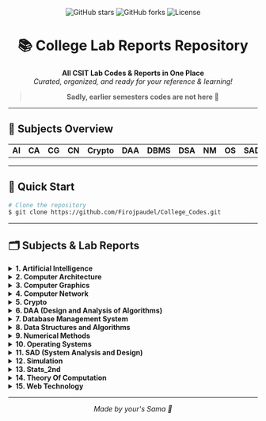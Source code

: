 <!-- filepath: c:\Users\firoj\OneDrive\Desktop\Codes practice\College\README.md -->

<p align="center">
  <img src="https://img.shields.io/github/stars/Firojpaudel/College_Codes?style=social" alt="GitHub stars">
  <img src="https://img.shields.io/github/forks/Firojpaudel/College_Codes?style=social" alt="GitHub forks">
  <img src="https://img.shields.io/github/license/Firojpaudel/College_Codes" alt="License">
</p>

<h1 align="center">📚 College Lab Reports Repository</h1>

<p align="center">
  <b>All CSIT Lab Codes & Reports in One Place</b><br>
  <i>Curated, organized, and ready for your reference & learning!</i>
</p>

<blockquote align="center">
  <b>Sadly, earlier semesters codes are not here 🫡</b>
</blockquote>

---

## 📖 Subjects Overview

<table>
  <tr>
    <td><b>AI</b></td>
    <td><b>CA</b></td>
    <td><b>CG</b></td>
    <td><b>CN</b></td>
    <td><b>Crypto</b></td>
    <td><b>DAA</b></td>
    <td><b>DBMS</b></td>
    <td><b>DSA</b></td>
    <td><b>NM</b></td>
    <td><b>OS</b></td>
    <td><b>SAD</b></td>
    <td><b>Simulation</b></td>
    <td><b>Stats_2</b></td>
    <td><b>TOC</b></td>
    <td><b>Web_Tech</b></td>
  </tr>
</table>

---

## 🚀 Quick Start

```bash
# Clone the repository
$ git clone https://github.com/Firojpaudel/College_Codes.git
```

---

## 🗂️ Subjects & Lab Reports

<details>
<summary><b>1. Artificial Intelligence</b></summary>

- [ChatBot (Rule Based)](./AI/chatbot.py)
- [Tower Of Hanoi Implementation](./AI/Tower_of_hanoi.py)
- [Water Jug Problem Implementation](./AI/Water_Jug_Problem.py)
- [Breadth First Search](./AI/BFS.py)
- [Depth First Search](./AI/DFS.py)
- [Best First Search](./AI/BestFirstSearch.py)
- [A* Searching Algorithm implementation](./AI/A_star.py)
- [Naïve Bayes using course example](./AI/naivebayes.py)
- [Expert System for Medical Diagnosis](./AI/MedicalExpertSys.py)
- [BackPropagation Implementation and predicting the XOR gate](./AI/backpropagation.py)
</details>

<details>
<summary><b>2. Computer Architecture</b></summary>

- [Data Representation](./CA/BinaryNumber.cpp)
- [Overflow Checker](./CA/Overflow.cpp)
- [Booth's Algorithm](./CA/Booths_Algo.cpp)
- [3to8Decoder](./CA/3to8Decoder)
- [4 Bit Parallel Adder](./CA/4_Bit_Parallel_Adder)
- [4 to 1 MUX](./CA/4to1Mux)
- [8 to 3 Encoder](./CA/8to3Encoder)
- [Full Adder](./CA/Full_Adder)
- [Pipeline](./CA/Pipeline)
- [Booth's Algorithm PDF](./CA/booths.pdf)
- [Lab Manual](./CA/LAB_Manual_CA.pdf)
</details>

<details>
<summary><b>3. Computer Graphics</b></summary>

- [Digital Differential Algorithm (Positive Slope)](./CG/DDA_Positive_Slope.cpp)
- [Digital Differential Algorithm (Negative Slope)](./CG/DDA_Negative_Slope.cpp)
- [Bresenham's Line Algorithm (Positive Slope)](./CG/BLA_Positive_Slope.cpp)
- [Bresenham's Line Algorithm (Negative Slope)](./CG/BLA_Negative_Slope.cpp)
- [Midpoint Circle Algorithm](./CG/Circle.cpp)
- [2D Transformations](./CG/2D_Transform.cpp)
</details>

<details>
<summary><b>4. Computer Network</b></summary>

- [Lab Report File](./CN/Computer%20Network%20Labs.pdf)
</details>

<details>
<summary><b>5. Crypto</b></summary>

- [Caesar Cipher](./Crypto/caesar_cipher.cpp)
- [Diffie-Hellman](./Crypto/deffie_hellman.cpp)
- [Discrete Log](./Crypto/discrete_log.cpp)
- [ElGamal](./Crypto/elgamal.cpp)
- [Euclidean Algorithm](./Crypto/euclidean_algo.cpp)
- [Euler's Theorem](./Crypto/eulers_theorem.cpp)
- [Extended Euclidean](./Crypto/extended_euclidean.cpp)
- [Hill Cipher](./Crypto/hill_cipher.cpp)
- [Man in the Middle](./Crypto/man_in_middle.cpp)
- [Miller Rabin Primality](./Crypto/miller_rabin_primality.cpp)
- [Playfair Cipher](./Crypto/playfair_cipher.cpp)
- [Polyalphabetic Cipher](./Crypto/polyalphabetic_cipher.cpp)
- [Primitive Roots](./Crypto/primitive_roots.cpp)
- [Railfence Cipher](./Crypto/railfence_cipher.cpp)
- [RSA](./Crypto/RSA.cpp)
</details>

<details>
<summary><b>6. DAA (Design and Analysis of Algorithms)</b></summary>

- [Lab Report PDF](./DAA/Lab%20Report/DAA_labreport.pdf)
- [0/1 Knapsack](./DAA/Codes/01_knapsack.cpp)
- [Binary Search](./DAA/Codes/binary_search.cpp)
- [Bubble Sort](./DAA/Codes/Bubble_sort.cpp)
- [Chinese Remainder Theorem](./DAA/Codes/chinese_remainder_theorem.cpp)
- [Dijkstra's Algorithm](./DAA/Codes/Djkstra.cpp)
- [Factorial](./DAA/Codes/Factorial.cpp)
- [Fibonacci](./DAA/Codes/fibonacci.cpp)
- [Floyd Warshall](./DAA/Codes/Floyd_warshall.cpp)
- [GCD](./DAA/Codes/GCD.cpp)
- [Heap Sort](./DAA/Codes/heap_sort.cpp)
- [Insertion Sort](./DAA/Codes/Insertion_sort.cpp)
- [Job Sequencing with Deadline](./DAA/Codes/job_seq_with_deadline.cpp)
- [Knapsack](./DAA/Codes/Knapsack.cpp)
- [Kruskal's](./DAA/Codes/kruskals.cpp)
- [Linear Search](./DAA/Codes/LinearSearch.cpp)
- [Matrix Chain Multiplication](./DAA/Codes/Matrix_Chain_Multiplication.cpp)
- [Merge Sort](./DAA/Codes/Merge_sort.cpp)
- [Miller Rabin Primality](./DAA/Codes/miller_rabin_primality.cpp)
- [Min Max Sort](./DAA/Codes/min_max_sort.cpp)
- [N Queens](./DAA/Codes/n_queens.cpp)
- [Prims](./DAA/Codes/prims.cpp)
- [Quick Sort](./DAA/Codes/Quick_Sort.cpp)
- [Selection Sort](./DAA/Codes/Selection_sort.cpp)
- [Subset Sum](./DAA/Codes/SubsetSum.cpp)

</details>

<details>
<summary><b>7. Database Management System</b></summary>

- [DDL Commands](./DBMS/DDL_commands.sql)
- [Unions and Intersections](./DBMS/unions_and_intersections.sql)
- [Joining Tables Using Simple Join](./DBMS/joining_tables_using_simple_join.sql)
- [Cartesian Product](./DBMS/cartesian_product.sql)
- [Lab Report 5](./DBMS/lab_report_5_qn_solution.sql)
- [Lab Report 6](./DBMS/lab_report_6_qn_solution.sql)
- [Lab Report 7](./DBMS/lab_report_7_qn_solution.sql)
- [Transaction Solution](./DBMS/txn.sql)
</details>

<details>
<summary><b>8. Data Structures and Algorithms</b></summary>

- [Lab1: Memory Allocation](./DSA/Lab1.cpp)
- [Lab2: Stack Implementation](./DSA/Lab2.cpp)
- [Lab3: Linear Queue Implementation](./DSA/Lab3.cpp)
- [Lab4: Circular Queue Implementation](./DSA/Lab4.cpp)
- [Lab5: Linked Lists Implementation](./DSA/Lab5.cpp)
- [Lab6: Factorial](./DSA/Lab6.cpp)
- [Lab7: Fibonacci Sequence](./DSA/Lab7.cpp)
- [Lab8: GCD Calculator](./DSA/Lab8.cpp)
- [Lab9: Tower of Hanoi](./DSA/Lab9.cpp)
- [Lab10: Binary Search](./DSA/Lab10.cpp)
- [Lab11: Linear Search](./DSA/Lab11.cpp)
- [Lab12: Bubble Sort Algorithm](./DSA/Lab12.cpp)
- [Lab13: Shell Sort Algorithm](./DSA/Lab13.cpp)
- [Lab14: Quick Sort Algorithm](./DSA/Lab14.cpp)
- [Lab15: Merge Sort Algorithm](./DSA/Lab15.cpp)
- [Lab16: (if present)](./DSA/Lab16.cpp)
</details>

<details>
<summary><b>9. Numerical Methods</b></summary>

- [Bisection Method](./NM/BisectionMethod.c)
- [Newton - Raphson Method](./NM/Newton.c)
- [Secant Method](./NM/Secant.c)
- [Fixed Point Method](./NM/FixedPoint.c)
- [Lagrange Interpolation](./NM/lagrange.c)
- [Newton Divided Difference Interpolation](./NM/divided_difference.c)
- [Newton Forward Difference Interpolation](./NM/Newton_forward.c)
- [Linear Regression](./NM/linear_regression.c)
- [Forward Difference](./NM/Forward_difference.c)
- [Backward Difference](./NM/Backward_difference.c)
- [Central Difference](./NM/central_difference.c)
- [Simpson's 1/3 Rule](./NM/Simpsons1_3.c)
- [Simpson's 3/8 Rule](./NM/Simpsons3_8.c)
- [Trapezoidal Rule](./NM/Trapezoidal.c)
- [Cholesky Method](./NM/Cholesky_Method.c)
- [Composite Simpson 1/3](./NM/Composite_Simpson1_3.c)
- [Composite Simpsons 3/8](./NM/Composite_Simpsons3_8.c)
- [Composite Trapezoidal](./NM/Composite_Trapezoidal.c)
- [DoLittle LU Decomposition](./NM/DoLittle_Lu_Decomposition.c)
- [Euler Method](./NM/Euler_Method.c)
- [Exponential Regression](./NM/Exponential_Regression.c)
- [Gauss Elimination](./NM/Gauss_Elimination.c)
- [Gauss Elimination Pivoting](./NM/Gauss_Elimination_Pivoting.c)
- [Gauss Jacobi](./NM/Gauss_Jacobi.c)
- [Gauss Jordan](./NM/Gauss_Jordan.c)
- [Gauss Seidel](./NM/Gauss_Seidel.c)
- [Heun Method](./NM/Heun_Method.c)
- [Horner's Method](./NM/Horners_Method.c)
- [Laplace Equation](./NM/Laplace_Equation.c)
- [Matrix Inversion](./NM/Matrix_Inversion.c)
- [Maxima Minima](./NM/Maxima_Minima.c)
- [Newton Backward](./NM/Newton_backward.c)
- [Picard Method](./NM/Picard_Method.c)
- [Poisson Equation](./NM/Poisson_Equation.c)
- [Polynomial Regression](./NM/Polynomial_Regression.c)
- [RK Method](./NM/RK_Method.c)
- [Shooting Method](./NM/Shooting_Method.c)
- [Synthetic Division](./NM/Synthetic_Division.c)
- [Taylor Series](./NM/Taylor_Series.c)
</details>

<details>
<summary><b>10. Operating Systems</b></summary>

- [First In First out (FIFO)](./OS/FIFO.cpp)
- [Least Recently Used (LRU)](./OS/LRU.cpp)
- [Optimal Page Replacement (OPR)](./OS/OPR.cpp)
- [Best Fit Memory Allocation](./OS/best_fit_mem_allocate.cpp)
- [Worst Fit Memory Allocation](./OS/worst_fit_mem_allocate.cpp)
- [First Fit Memory Allocation](./OS/first_fit_mem_allocate.cpp)
- [Belady's Anomaly](./OS/BeLadys.cpp)
- [FCFS: Calculations](./OS/Calculation_FCFS.cpp)
- [SJF: Calculations](./OS/Calculation_SJF.cpp)
- [RR: Calculations](./OS/Calculation_RR.cpp)
- [Priority Scheduling: Calculations](./OS/Calculation_priority.cpp)
- [FCFS: Seek_Time and Total Number Of Tracks](./OS/seek_total_FCFS.cpp)
- [SCAN: Seek_Time and Total Number Of Tracks](./OS/seek_total_scan.cpp)
- [C-LOOK: Seek_Time and Total Number Of Tracks](./OS/seek_total_clook.cpp)
- [Physical Address Calculator for User Input logical and Segment Number](./OS/physical_address_calulator.cpp)
</details>

<details>
<summary><b>11. SAD (System Analysis and Design)</b></summary>

- [Project Proposal](./SAD/Final%20Project%20Reports/SAD_Project_Proposal.pdf)
- [Finalized Project](./SAD/Final%20Project%20Reports/SAD_Project__Finalized.pdf)
- [Class Task: Pomodoro](./SAD/Class%20Task/)
- [Final Submission Report](./SAD/Final%20Project%20Reports/SAD_submission.pdf)
- [Class Task: Pomodoro](./SAD/Class%20Task/)
</details>

<details>
<summary><b>12. Simulation</b></summary>

- [Lab Work 1](./Simulation/Codes/lab_work1.cpp)
- [Lab Work 2](./Simulation/Codes/lab_work2.cpp)
- [Lab Work 3](./Simulation/Codes/lab_work3.cpp)
- [Lab Work 4](./Simulation/Codes/lab_work4.cpp)
- [Lab Work 5](./Simulation/Codes/lab_work5.cpp)
- [Lab Work 6A](./Simulation/Codes/lab_work6_a.cpp)
- [Lab Work 6B](./Simulation/Codes/lab_work6_b.cpp)
- [Simulation Practicals Report (PDF)](./Simulation/Report/Simulation_practicals.pdf)

</details>

<details>
<summary><b>13. Stats_2nd</b></summary>

- [Lab Guide 1](./Stats_2/stats%20practical.pdf)
- [Lab Guide 2](./Stats_2/stats%20practical2.pdf)
</details>

<details>
<summary><b>14. Theory Of Computation</b></summary>

- [DFA design that accepts only "0010"](./TOC/Lab1.cpp)
- [DFA design that accepts only "aaabbb"](./TOC/Lab2.cpp)
- [DFA design that accepts string starting with "aa"](./TOC/Lab3.cpp)
- [DFA design that accepts string ending with "bb"](./TOC/Lab4.cpp)
- [DFA design that accepts substring "aa"](./TOC/Lab5.cpp)
- [DFA design that contains odd number of 1's](./TOC/Lab6.cpp)
- [DFA design that accepts string that starts with "a" and ends with "bb"](./TOC/Lab7.cpp)
- [DFA design that accepts string which has number of "a" twice than "b"](./TOC/Lab8.cpp)
- [NFA design that accepts language L = {w | w has substring 01 and ends with 1}](./TOC/Lab9.cpp)
- [PDA that accepts string over Σ ={a,b} that contains equal number of a’s followed by equal number of b’s](./TOC/Lab10.cpp)
- [TM for simulating a function f(x) = 2x for x = {1}](./TOC/Lab11.cpp)
</details>

<details>
<summary><b>15. Web Technology</b></summary>

- [Assignments (HTML, CSS, Markdown, Images)](./Web_Tech/Assignments_folder/)
- [Classworks (HTML, CSS, JS, images)](./Web_Tech/Classworks_folder/)
- [Exam Revision Codes](./Web_Tech/Exam_revision_codes/)
- [Lab Report Codes](./Web_Tech/Lab_Works/)
</details>

---

<p align="center">
  <i>Made by your's Sama 🫡</i>
</p>

